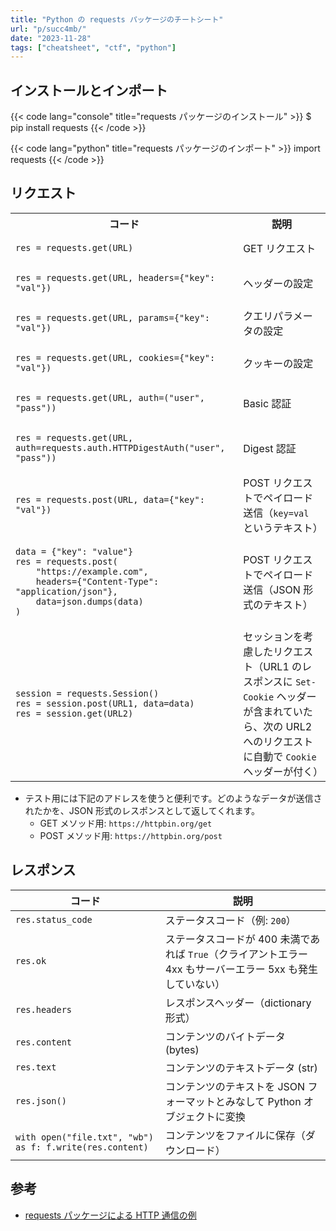 ```yaml
---
title: "Python の requests パッケージのチートシート"
url: "p/succ4mb/"
date: "2023-11-28"
tags: ["cheatsheet", "ctf", "python"]
---
```


インストールとインポート
----

{{< code lang="console" title="requests パッケージのインストール" >}}
$ pip install requests
{{< /code >}}

{{< code lang="python" title="requests パッケージのインポート" >}}
import requests
{{< /code >}}


リクエスト
----

<table>
  <tr><th>コード</th><th>説明</th></tr>
  <tr>
    <td><pre><code>res = requests.get(URL)</code></pre></td>
    <td>GET リクエスト</td>
  </tr>
  <tr>
    <td><pre><code>res = requests.get(URL, headers={"key": "val"})</code></pre></td>
    <td>ヘッダーの設定</td>
  </tr>
  <tr>
    <td><pre><code>res = requests.get(URL, params={"key": "val"})</code></pre></td>
    <td>クエリパラメータの設定</td>
  </tr>
  <tr>
    <td><pre><code>res = requests.get(URL, cookies={"key": "val"})</code></pre></td>
    <td>クッキーの設定</td>
  </tr>
  <tr>
    <td><pre><code>res = requests.get(URL, auth=("user", "pass"))</code></pre></td>
    <td>Basic 認証</td>
  </tr>
  <tr>
    <td><pre><code>res = requests.get(URL, auth=requests.auth.HTTPDigestAuth("user", "pass"))</code></pre></td>
    <td>Digest 認証</td>
  </tr>
  <tr>
    <td><pre><code>res = requests.post(URL, data={"key": "val"})</code></pre></td>
    <td>POST リクエストでペイロード送信（<code>key=val</code> というテキスト）</td>
  </tr>
  <tr>
    <td><pre><code>data = {"key": "value"}
res = requests.post(
    "https://example.com",
    headers={"Content-Type": "application/json"},
    data=json.dumps(data)
)</code></pre></td>
    <td>POST リクエストでペイロード送信（JSON 形式のテキスト）</td>
  </tr>
  <tr>
    <td><pre><code>session = requests.Session()
res = session.post(URL1, data=data)
res = session.get(URL2)
</code></pre></td>
    <td>セッションを考慮したリクエスト（URL1 のレスポンスに <code>Set-Cookie</code> ヘッダーが含まれていたら、次の URL2 へのリクエストに自動で <code>Cookie</code> ヘッダーが付く）</td>
  </tr>
</table>

- テスト用には下記のアドレスを使うと便利です。どのようなデータが送信されたかを、JSON 形式のレスポンスとして返してくれます。
  - GET メソッド用: `https://httpbin.org/get`
  - POST メソッド用: `https://httpbin.org/post`


レスポンス
----

| コード | 説明 |
| ---- | ---- |
| `res.status_code` | ステータスコード（例: `200`） |
| `res.ok` | ステータスコードが 400 未満であれば `True`（クライアントエラー 4xx もサーバーエラー 5xx も発生していない）|
| `res.headers` | レスポンスヘッダー（dictionary 形式） |
| `res.content` | コンテンツのバイトデータ (bytes) |
| `res.text` | コンテンツのテキストデータ (str) |
| `res.json()` | コンテンツのテキストを JSON フォーマットとみなして Python オブジェクトに変換 |
| `with open("file.txt", "wb") as f: f.write(res.content)` | コンテンツをファイルに保存（ダウンロード） |


参考
----

- [requests パッケージによる HTTP 通信の例](/p/r7q8q7o/)

